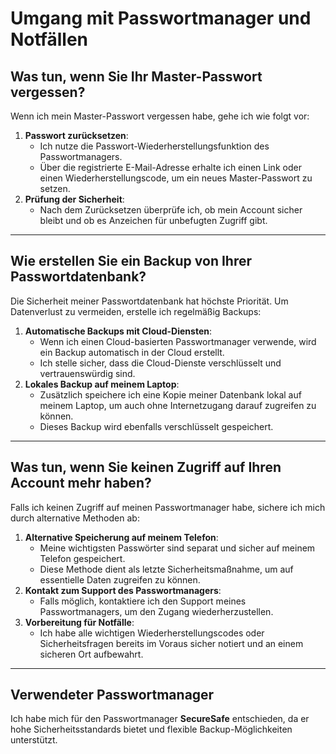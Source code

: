# Umgang mit Passwortmanager und Notfällen

## **Was tun, wenn Sie Ihr Master-Passwort vergessen?**  
Wenn ich mein Master-Passwort vergessen habe, gehe ich wie folgt vor:  
1. **Passwort zurücksetzen**:  
   - Ich nutze die Passwort-Wiederherstellungsfunktion des Passwortmanagers.  
   - Über die registrierte E-Mail-Adresse erhalte ich einen Link oder einen Wiederherstellungscode, um ein neues Master-Passwort zu setzen.  
2. **Prüfung der Sicherheit**:  
   - Nach dem Zurücksetzen überprüfe ich, ob mein Account sicher bleibt und ob es Anzeichen für unbefugten Zugriff gibt.  

---

## **Wie erstellen Sie ein Backup von Ihrer Passwortdatenbank?**  
Die Sicherheit meiner Passwortdatenbank hat höchste Priorität. Um Datenverlust zu vermeiden, erstelle ich regelmäßig Backups:  
1. **Automatische Backups mit Cloud-Diensten**:  
   - Wenn ich einen Cloud-basierten Passwortmanager verwende, wird ein Backup automatisch in der Cloud erstellt.  
   - Ich stelle sicher, dass die Cloud-Dienste verschlüsselt und vertrauenswürdig sind.  
2. **Lokales Backup auf meinem Laptop**:  
   - Zusätzlich speichere ich eine Kopie meiner Datenbank lokal auf meinem Laptop, um auch ohne Internetzugang darauf zugreifen zu können.  
   - Dieses Backup wird ebenfalls verschlüsselt gespeichert.  

---

## **Was tun, wenn Sie keinen Zugriff auf Ihren Account mehr haben?**  
Falls ich keinen Zugriff auf meinen Passwortmanager habe, sichere ich mich durch alternative Methoden ab:  
1. **Alternative Speicherung auf meinem Telefon**:  
   - Meine wichtigsten Passwörter sind separat und sicher auf meinem Telefon gespeichert.  
   - Diese Methode dient als letzte Sicherheitsmaßnahme, um auf essentielle Daten zugreifen zu können.  
2. **Kontakt zum Support des Passwortmanagers**:  
   - Falls möglich, kontaktiere ich den Support meines Passwortmanagers, um den Zugang wiederherzustellen.  
3. **Vorbereitung für Notfälle**:  
   - Ich habe alle wichtigen Wiederherstellungscodes oder Sicherheitsfragen bereits im Voraus sicher notiert und an einem sicheren Ort aufbewahrt.

---

## **Verwendeter Passwortmanager**  
Ich habe mich für den Passwortmanager **SecureSafe** entschieden, da er hohe Sicherheitsstandards bietet und flexible Backup-Möglichkeiten unterstützt.

